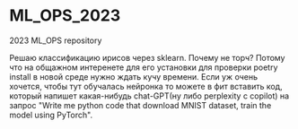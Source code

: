 # ML_OPS_2023
2023 ML_OPS repository


Решаю классификацию ирисов через sklearn. Почему не торч? Потому что на общажном интеренете для его установки для проверки poetry install в новой среде нужно ждать кучу времени. Если уж очень хочется, чтобы тут обучалась нейронка то можете в фит вставить код, который напишет какая-нибудь chat-GPT(ну либо perplexity с copilot) на запрос "Write me python code that download MNIST dataset, train the model using PyTorch".
